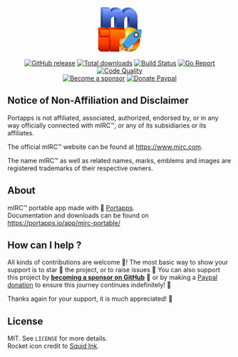 <p align="center"><a href="https://portapps.io/app/mirc-portable/" target="_blank"><img width="100" src="https://github.com/portapps/mirc-portable/blob/master/res/papp.png"></a></p>

<p align="center">
  <a href="https://portapps.io/app/mirc-portable/#download"><img src="https://img.shields.io/github/release/portapps/mirc-portable.svg?style=flat-square" alt="GitHub release"></a>
  <a href="https://portapps.io/app/mirc-portable/#download"><img src="https://img.shields.io/github/downloads/portapps/mirc-portable/total.svg?style=flat-square" alt="Total downloads"></a>
  <a href="https://travis-ci.com/portapps/mirc-portable"><img src="https://img.shields.io/travis/com/portapps/mirc-portable/master.svg?style=flat-square" alt="Build Status"></a>
  <a href="https://goreportcard.com/report/github.com/portapps/mirc-portable"><img src="https://goreportcard.com/badge/github.com/portapps/mirc-portable?style=flat-square" alt="Go Report"></a>
  <a href="https://www.codacy.com/app/portapps/mirc-portable"><img src="https://img.shields.io/codacy/grade/122fbb671e054c21807a783c2a6537ec.svg?style=flat-square" alt="Code Quality"></a>
  <br /><a href="https://github.com/sponsors/crazy-max"><img src="https://img.shields.io/badge/sponsor-crazy--max-181717.svg?logo=github&style=flat-square" alt="Become a sponsor"></a>
  <a href="https://www.paypal.me/crazyws"><img src="https://img.shields.io/badge/donate-paypal-00457c.svg?logo=paypal&style=flat-square" alt="Donate Paypal"></a>
</p>

## Notice of Non-Affiliation and Disclaimer

Portapps is not affiliated, associated, authorized, endorsed by, or in any way officially connected with mIRC™, or any of its subsidiaries or its affiliates.

The official mIRC™ website can be found at https://www.mirc.com.

The name mIRC™ as well as related names, marks, emblems and images are registered trademarks of their respective owners.

## About

mIRC™ portable app made with 🚀 [Portapps](https://portapps.io).<br />
Documentation and downloads can be found on https://portapps.io/app/mirc-portable/

## How can I help ?

All kinds of contributions are welcome :raised_hands:! The most basic way to show your support is to star :star2: the project, or to raise issues :speech_balloon: You can also support this project by [**becoming a sponsor on GitHub**](https://github.com/sponsors/crazy-max) :clap: or by making a [Paypal donation](https://www.paypal.me/crazyws) to ensure this journey continues indefinitely! :rocket:

Thanks again for your support, it is much appreciated! :pray:

## License

MIT. See `LICENSE` for more details.<br />
Rocket icon credit to [Squid Ink](http://thesquid.ink).
